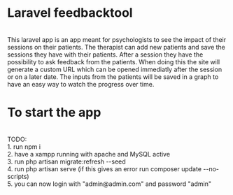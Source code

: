 # Laravel feedbacktool
<br />
This laravel app is an app meant for psychologists to see the impact of their sessions on their patients.
The therapist can add new patients and save the sessions they have with their patients.
After a session they have the possibility to ask feedback from the patients. 
When doing this the site will generate a custom URL which can be opened immediatly after the session or on a later date.
The inputs from the patients will be saved in a graph to have an easy way to watch the progress over time.


# To start the app
<br />
TODO: <br />   1. run npm i <br />
        2. have a xampp running with apache and MySQL active <br />
        3. run php artisan migrate:refresh --seed <br />
        4. run php artisan serve (if this gives an error run composer update --no-scripts) <br />
        5. you can now login with "admin@admin.com" and password "admin" <br />
